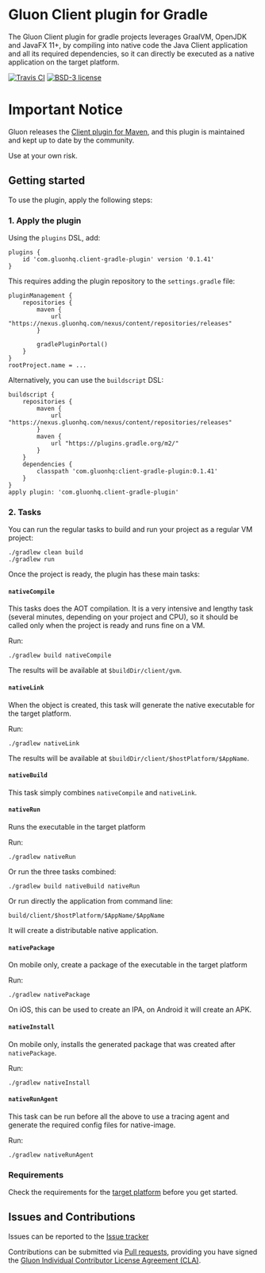 # Gluon Client plugin for Gradle

The Gluon Client plugin for gradle projects leverages GraalVM, OpenJDK and JavaFX 11+, 
by compiling into native code the Java Client application and all its required dependencies, 
so it can directly be executed as a native application on the target platform.

[![Travis CI](https://api.travis-ci.org/gluonhq/client-gradle-plugin.svg?branch=master)](https://travis-ci.org/gluonhq/client-gradle-plugin)
[![BSD-3 license](https://img.shields.io/badge/license-BSD--3-%230778B9.svg)](https://opensource.org/licenses/BSD-3-Clause)

# Important Notice

Gluon releases the [Client plugin for Maven](https://github.com/gluonhq/client-maven-plugin), and this plugin is maintained and kept up to date by the community.

Use at your own risk.

## Getting started

To use the plugin, apply the following steps:

### 1. Apply the plugin

Using the `plugins` DSL, add:

    plugins {
        id 'com.gluonhq.client-gradle-plugin' version '0.1.41'
    }
    
This requires adding the plugin repository to the `settings.gradle` file:

    pluginManagement {
        repositories {
            maven {
                url "https://nexus.gluonhq.com/nexus/content/repositories/releases"
            }
            
            gradlePluginPortal()
        }
    }
    rootProject.name = ...

Alternatively, you can use the `buildscript` DSL:

    buildscript {
        repositories {
            maven {
                url "https://nexus.gluonhq.com/nexus/content/repositories/releases"
            }
            maven {
                url "https://plugins.gradle.org/m2/"
            }
        }
        dependencies {
            classpath 'com.gluonhq:client-gradle-plugin:0.1.41'
        }
    }
    apply plugin: 'com.gluonhq.client-gradle-plugin'

### 2. Tasks

You can run the regular tasks to build and run your project as a regular VM project:

    ./gradlew clean build
    ./gradlew run
    
Once the project is ready, the plugin has these main tasks:    

#### `nativeCompile`

This tasks does the AOT compilation. It is a very intensive and lengthy task (several minutes, depending on your project and CPU), 
so it should be called only when the project is ready and runs fine on a VM.

Run:

    ./gradlew build nativeCompile

The results will be available at `$buildDir/client/gvm`.

#### `nativeLink`

When the object is created, this task will generate the native executable for the target platform.

Run:

    ./gradlew nativeLink
    
The results will be available at `$buildDir/client/$hostPlatform/$AppName`.
    
#### `nativeBuild`

This task simply combines `nativeCompile` and `nativeLink`.

#### `nativeRun`

Runs the executable in the target platform

Run:

    ./gradlew nativeRun

Or run the three tasks combined:

    ./gradlew build nativeBuild nativeRun

Or run directly the application from command line:

    build/client/$hostPlatform/$AppName/$AppName    

It will create a distributable native application.

#### `nativePackage`

On mobile only, create a package of the executable in the target platform

Run:

    ./gradlew nativePackage

On iOS, this can be used to create an IPA, on Android it will create an APK.

#### `nativeInstall`

On mobile only, installs the generated package that was created after `nativePackage`.

Run:

    ./gradlew nativeInstall
    
#### `nativeRunAgent`

This task can be run before all the above to use a tracing agent and generate the required config files for native-image.

Run:

    ./gradlew nativeRunAgent
    
### Requirements

Check the requirements for the [target platform](https://docs.gluonhq.com/#_platforms) before you get started.

## Issues and Contributions ##

Issues can be reported to the [Issue tracker](https://github.com/gluonhq/client-gradle-plugin/issues)

Contributions can be submitted via [Pull requests](https://github.com/gluonhq/client-gradle-plugin/pulls), 
providing you have signed the [Gluon Individual Contributor License Agreement (CLA)](https://cla.gluonhq.com).
